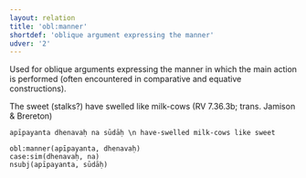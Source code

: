 ```yaml
---
layout: relation
title: 'obl:manner'
shortdef: 'oblique argument expressing the manner'
udver: '2'
---
```


Used for oblique arguments expressing the manner in which the main action is performed (often encountered in comparative and equative constructions).

The sweet (stalks?) have swelled like milk-cows (RV 7.36.3b; trans. Jamison & Brereton)
~~~ sdparse
apīpayanta dhenavaḥ na sūdāḥ \n have-swelled milk-cows like sweet

obl:manner(apīpayanta, dhenavaḥ)
case:sim(dhenavaḥ, na)
nsubj(apīpayanta, sūdāḥ)
~~~
<!-- Interlanguage links updated Po 11. listopadu 2024, 20:11:19 CET -->
